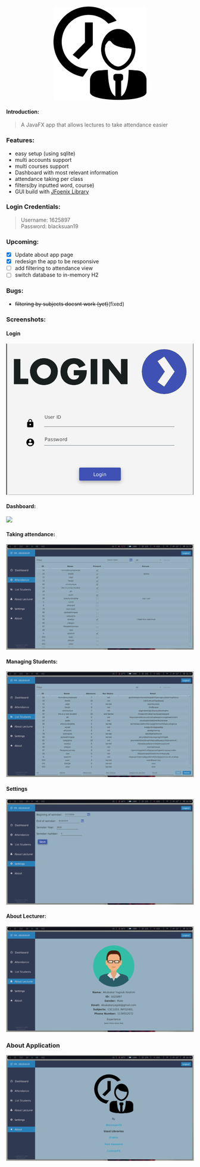<p align="center">
  <img width="250" height="250" src="https://raw.githubusercontent.com/Blacksuan19/Attendance-System/master/src/resources/window.png">
</p>

#### Introduction:

> A JavaFX app that allows lectures to take attendance easier

### Features:

- easy setup (using sqlite)
- multi accounts support
- multi courses support
- Dashboard with most relevant information
- attendance taking per class
- filters(by inputted word, course)
- GUI build with [JFoenix Library](https://github.com/jfoenixadmin/JFoenix)

### Login Credentials:

> Username: 1625897  
> Password: blacksuan19

### Upcoming:

- [x] Update about app page
- [X] redesign the app to be responsive
- [ ] add filtering to attendance view
- [ ] switch database to in-memory H2

### Bugs:

- ~~filtering by subjects doesnt work (yet)~~(fixed)

### Screenshots:

#### Login

<img src="https://raw.githubusercontent.com/Blacksuan19/Attendance-System/master/Screenshots/Screenshot_20190108_185001.png">

#### Dashboard:

<img src="https://raw.githubusercontent.com/jsimplefx/Attendance-System/master/Screenshots/2019-06-24_16-57.png">

#### Taking attendance:

<img src="https://raw.githubusercontent.com/Blacksuan19/Attendance-System/master/Screenshots/2019-06-24_16-57_1.png">

#### Managing Students:

<img src="https://raw.githubusercontent.com/Blacksuan19/Attendance-System/master/Screenshots/2019-06-24_16-57_2.png">

#### Settings

<img src="https://raw.githubusercontent.com/Blacksuan19/Attendance-System/master/Screenshots/2019-06-24_16-58.png">

#### About Lecturer:

<img src="https://raw.githubusercontent.com/Blacksuan19/Attendance-System/master/Screenshots/2019-06-24_16-57_3.png">

### About Application

<img src="https://raw.githubusercontent.com/Blacksuan19/Attendance-System/master/Screenshots/2019-06-24_16-58_1.png">
